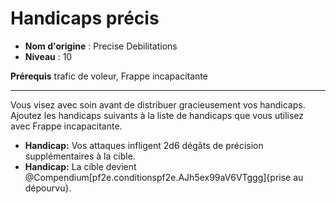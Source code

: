 # Handicaps précis

 * **Nom d'origine** : Precise Debilitations
 * **Niveau** : 10


<p><strong>Prérequis</strong> trafic de voleur, Frappe incapacitante</p>
<hr>
<p>Vous visez avec soin avant de distribuer gracieusement vos handicaps. Ajoutez les handicaps suivants à la liste de handicaps que vous utilisez avec Frappe incapacitante.</p>
<ul>
<li><strong>Handicap:</strong> Vos attaques infligent 2d6 dégâts de précision supplémentaires à la cible.</li>
<li><strong>Handicap:</strong>  La cible devient @Compendium[pf2e.conditionspf2e.AJh5ex99aV6VTggg]{prise au dépourvu}.</li>
</ul>
